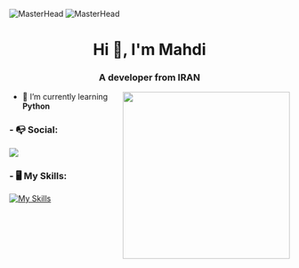 ![MasterHead](https://s8.uupload.ir/files/ezgif.com-crop_6ii.gif)
![MasterHead](https://s8.uupload.ir/files/212284115-f47cd8ff-2ffb-4b04-b5bf-4d1c14c0247f_7sx.gif)
<h1 align="center">Hi 👋, I'm Mahdi</h1>
<h3 align="center">A developer from IRAN</h3>


<img align='right' src='https://s8.uupload.ir/files/a62c047f-8369-493c-ab14-71ef51bebc55_rw_1200_8tc8.gif' width='300'>

- 🔭 I’m currently learning **Python**

<h3 align="left">- 📭 Social:</h3>

<p align="left">
  <a href="https://instagram.com/ezmhd1">
    <img src="https://skillicons.dev/icons?i=instagram&theme=dark" />
  </a>
</p>


<h3 align="left">- 🖥 My Skills:</h3>

[![My Skills](https://skillicons.dev/icons?i=py,figma,unity&theme=dark)](https://skillicons.dev)

